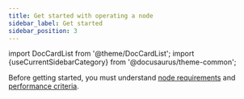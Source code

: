 ```yaml
---
title: Get started with operating a node
sidebar_label: Get started
sidebar_position: 3
---
```

import DocCardList from '@theme/DocCardList';
import {useCurrentSidebarCategory} from '@docusaurus/theme-common';

Before getting started, you must understand [node requirements](requirements) and [performance criteria](../concepts/vega-chain#validating-node-performance).

<DocCardList items={useCurrentSidebarCategory().items}/>